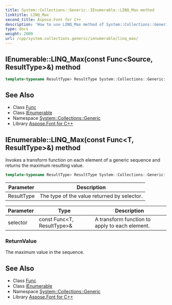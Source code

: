 ```yaml
---
title: System::Collections::Generic::IEnumerable::LINQ_Max method
linktitle: LINQ_Max
second_title: Aspose.Font for C++
description: 'How to use LINQ_Max method of System::Collections::Generic::IEnumerable class in C++.'
type: docs
weight: 2000
url: /cpp/system.collections.generic/ienumerable/linq_max/
---
```

## IEnumerable::LINQ_Max(const Func\<Source, ResultType\>\&) method




```cpp
template<typename ResultType> ResultType System::Collections::Generic::IEnumerable<T>::LINQ_Max(const Func<Source, ResultType> &selector)
```

## See Also

* Class [Func](../../../system/func/)
* Class [IEnumerable](../)
* Namespace [System::Collections::Generic](../../)
* Library [Aspose.Font for C++](../../../)
## IEnumerable::LINQ_Max(const Func\<T, ResultType\>\&) method


Invokes a transform function on each element of a generic sequence and returns the maximum resulting value.

```cpp
template<typename ResultType> ResultType System::Collections::Generic::IEnumerable<T>::LINQ_Max(const Func<T, ResultType> &selector)
```


| Parameter | Description |
| --- | --- |
| ResultType | The type of the value returned by selector. |

| Parameter | Type | Description |
| --- | --- | --- |
| selector | const Func\<T, ResultType\>\& | A transform function to apply to each element. |

### ReturnValue

The maximum value in the sequence.

## See Also

* Class [Func](../../../system/func/)
* Class [IEnumerable](../)
* Namespace [System::Collections::Generic](../../)
* Library [Aspose.Font for C++](../../../)
